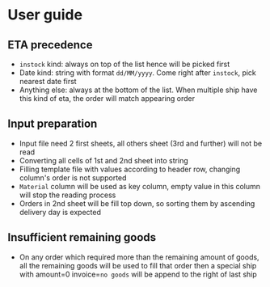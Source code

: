 # User guide
## ETA precedence
* `instock` kind: always on top of the list hence will be picked first
* Date kind: string with format `dd/MM/yyyy`. Come right after `instock`, pick nearest date first
* Anything else: always at the bottom of the list. When multiple ship have this kind of eta, the order will match appearing order

## Input preparation
* Input file need 2 first sheets, all others sheet (3rd and further) will not be read
* Converting all cells of 1st and 2nd sheet into string
* Filling template file with values according to header row, changing column's order is not supported
* `Material` column will be used as key column, empty value in this column will stop the reading process
* Orders in 2nd sheet will be fill top down, so sorting them by ascending delivery day is expected

## Insufficient remaining goods
* On any order which required more than the remaining amount of goods, all the remaining goods will be used to fill that order then a special ship with amount=0 invoice=`no goods` will be append to the right of last ship

